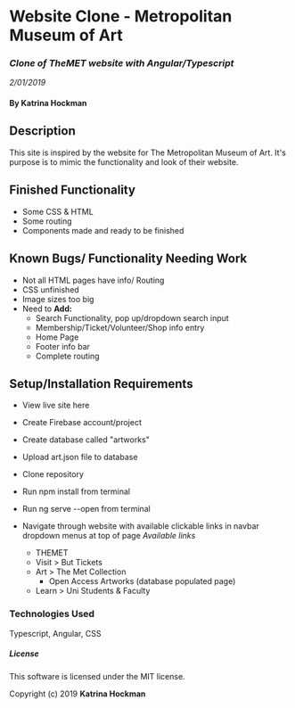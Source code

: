 # **Website Clone** - Metropolitan Museum of Art

### _Clone of TheMET website with Angular/Typescript_
_2/01/2019_

#### By Katrina Hockman

## __Description__
This site is inspired by the website for The Metropolitan Museum of Art. It's purpose is to mimic the functionality and look of their website.

## __Finished Functionality__
* Some CSS & HTML
* Some routing
* Components made and ready to be finished

## __Known Bugs/ Functionality Needing Work__
* Not all HTML pages have info/ Routing
* CSS unfinished
* Image sizes too big
* Need to **Add:**
  * Search Functionality, pop up/dropdown search input
  * Membership/Ticket/Volunteer/Shop info entry
  * Home Page
  * Footer info bar
  * Complete routing



## __Setup/Installation Requirements__

* View live site here

* Create Firebase account/project
* Create database called "artworks"
* Upload art.json file to database
* Clone repository
* Run npm install from terminal
* Run ng serve --open from terminal
* Navigate through website with available clickable links in navbar dropdown menus at top of page
  *Available links*
  * THEMET
  * Visit > But Tickets
  * Art > The Met Collection
    * Open Access Artworks (database populated page)
  * Learn > Uni Students & Faculty




### __Technologies Used__

Typescript, Angular, CSS

##### License

This software is licensed under the MIT license.

Copyright (c) 2019 **Katrina Hockman**
